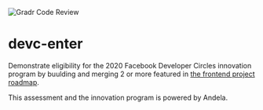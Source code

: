 ![Gradr Code Review](https://github.com/chalu/devc-enter/workflows/Gradr%20Code%20Review/badge.svg)

# devc-enter
Demonstrate eligibility for the 2020 Facebook Developer Circles innovation program by buulding and merging 2 or more featured in [the frontend project roadmap](https://www.pivotaltracker.com/n/projects/2354595).

This assessment and the innovation program is powered by Andela.

